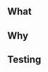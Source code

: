 ## What
<!-- Please describe what you have done in this pull request. -->

## Why
<!--
    Please describe what is the motivation for this PR.
    If there is an related issue, it's fine to just write the issue number if it describes the motivation of this PR well.
-->

## Testing
<!-- Please describe what you have done to test this PR. -->

<!--

If you want to add a new runner, please follow the checklist below.

## TODO(add_runner)
- [ ] Add a runner implementation
- [ ] Test to parse history file
- [ ] Test to write to history file
- [ ] Update README.md
- [ ] Update repository description
- [ ] Update the output of `fzf-make --help`
- [ ] Update `CREDITS` if needed
- [ ] Add a test directory to `test_data`
- [ ] Update `docs/MANUAL_TEST_CASES.md`

-->

<!--

If you add some feature, make sure to follow the checklist below for preventing regression.

## Test cases
- [ ] Regression
	- [ ] Existing feature works properly.
		- [ ] History
			- [ ] Read histories
			- [ ] Write histories
		- [ ] Execution
			- [ ] Any command can be executed.
			- [ ] Narrow downed command can be executed.
		- [ ] Preview
			- [ ] Preview is shown properly.

-->
